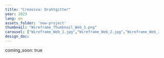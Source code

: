 ```yaml
---
title: "Creaviva: Drahtgitter"
year: 2023
lang: en
assets_folder: 'new-project'
thumbnail: "Wireframe_Thumbnail_Web_1.png"
carousel: ["Wireframe_Web_1.jpg","Wireframe_Web_2.jpg","Wireframe_Web_3.jpg","Wireframe_Web_4.jpg","Wireframe_Web_5.jpg"]
design_doc: 
---
```


coming_soon: true
